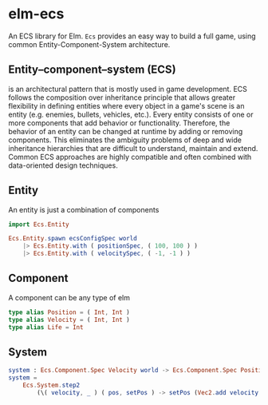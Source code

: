 # elm-ecs

An ECS library for Elm. `Ecs` provides an easy way to build a full game, using common Entity-Component-System architecture.

## Entity–component–system (ECS)

is an architectural pattern that is mostly used in game development. ECS follows the composition over inheritance principle that allows greater flexibility in defining entities where every object in a game's scene is an entity (e.g. enemies, bullets, vehicles, etc.). Every entity consists of one or more components that add behavior or functionality. Therefore, the behavior of an entity can be changed at runtime by adding or removing components. This eliminates the ambiguity problems of deep and wide inheritance hierarchies that are difficult to understand, maintain and extend. Common ECS approaches are highly compatible and often combined with data-oriented design techniques.

## Entity

An entity is just a combination of components

```elm
import Ecs.Entity

Ecs.Entity.spawn ecsConfigSpec world
    |> Ecs.Entity.with ( positionSpec, ( 100, 100 ) )
    |> Ecs.Entity.with ( velocitySpec, ( -1, -1 ) )
```

## Component

A component can be any type of elm

```elm
type alias Position = ( Int, Int )
type alias Velocity = ( Int, Int )
type alias Life = Int
```

## System

```elm
system : Ecs.Component.Spec Velocity world -> Ecs.Component.Spec Position world -> System world
system =
    Ecs.System.step2
        (\( velocity, _ ) ( pos, setPos ) -> setPos (Vec2.add velocity pos))
```
